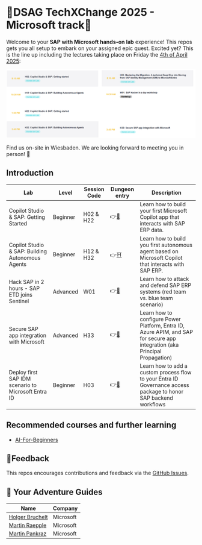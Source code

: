 # 🌌DSAG TechXChange 2025 - Microsoft track📎

Welcome to your **SAP with Microsoft hands-on lab** experience! This repos gets you all setup to embark on your assigned epic quest. Excited yet? This is the line up including the lectures taking place on Friday the [4th of April 2025](https://dsag.de/events/techxchange25/):

![Epic Quests](./img/agenda.png)

Find us on-site in Wiesbaden. We are looking forward to meeting you in person! 🤝

## Introduction

| Lab             | Level | Session Code |Dungeon entry  | Description |
| ---------------- | -------- | -------- | -------- | -------- |
| Copilot Studio & SAP: Getting Started | Beginner | H02 & H22 | 👉[🏰](./1-copilot-getting-started/README.md) | Learn how to build your first Microsoft Copilot app that interacts with SAP ERP data. |
| Copilot Studio & SAP: Building Autonomous Agents | Beginner | H12 & H32 | 👉[⛩️](./2-copilot-agents/README.md) | Learn how to build you first autonomous agent based on Microsoft Copilot that interacts with SAP ERP. |
| Hack SAP in 2 hours - SAP ETD joins Sentinel | Advanced | W01 | 👉[🧙](./3-sap-etd-sentinel-integration/README.md) | Learn how to attack and defend SAP ERP systems (red team vs. blue team scenario) |
| Secure SAP app integration with Microsoft | Advanced | H33 | 👉[🧙](./4-power-platform-sap-principal-propagation/README.md) | Learn how to configure Power Platform, Entra ID, Azure APIM, and SAP for secure app integration (aka Principal Propagation) |
| Deploy first SAP IDM scenario to Microsoft Entra ID | Beginner | H03 | 👉[🧙](./5-mastering-the-migration-from-sap-idm-to-entra/student/README.md) | Learn how to add a custom process flow to your Entra ID Governance access package to honor SAP backend workflows |

## Recommended courses and further learning

* [AI-For-Beginners](https://microsoft.github.io/AI-For-Beginners/)

## 📢Feedback

This repos encourages contributions and feedback via the [GitHub Issues](https://github.com/MartinPankraz/DSAGTechXChange25/issues/new/choose).

## 🚸 Your Adventure Guides

| Name             | Company  |
| ---------------- | -------- |
| [Holger Bruchelt](https://www.linkedin.com/in/holger-bruchelt/)  | Microsoft |
| [Martin Raepple](https://www.linkedin.com/in/martinraepple/)   | Microsoft |
| [Martin Pankraz](https://www.linkedin.com/in/martin-pankraz/)   | Microsoft |
